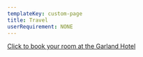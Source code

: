 ```yaml
---
templateKey: custom-page
title: Travel
userRequirement: NONE
---
```

[Click to book your room at the Garland Hotel ](https://linkprotect.cudasvc.com/url?a=https%3a%2f%2fres.windsurfercrs.com%2fibe%2fdetails.aspx%3fpropertyid%3d13971%26checkin%3d05%2f15%2f2023%26group%3dSTRAVA2023%26lang%3den-us&c=E,1,yYzs4DEQ50PUsEiQ2KW4wyxYpEhxe6vwju5Kv7MkoXqRpybq4H-1lhV3kO1I_qlW5nNQI6UYxpZZb5ZCkbQ-BdCzP4qPbf61aZP1kO0-riKxHHmhHvkm3g,,&typo=1)